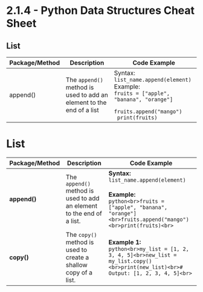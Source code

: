 # 2.1.4 - Python Data Structures Cheat Sheet

## List

|Package/Method| Description | Code Example|
|---|---|---|
|append()| The `append()` method is used to add an element to the end of a list| Syntax:<br>  <code>list_name.append(element) </code> <br> Example: <br> <code>fruits = ["apple", "banana", "orange"] <br> fruits.append("mango") <br> print(fruits)</code>|

# List

| **Package/Method** | **Description** | **Code Example** |
|---------------------|-----------------|-------------------|
| **append()**       | The `append()` method is used to add an element to the end of a list. | **Syntax:**<br>`list_name.append(element)`<br><br>**Example:**<br>```python<br>fruits = ["apple", "banana", "orange"]<br>fruits.append("mango")<br>print(fruits)<br>``` |
| **copy()**         | The `copy()` method is used to create a shallow copy of a list. | **Example 1:**<br>```python<br>my_list = [1, 2, 3, 4, 5]<br>new_list = my_list.copy()<br>print(new_list)<br># Output: [1, 2, 3, 4, 5]<br>``` |
